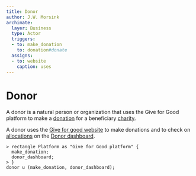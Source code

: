 ```yaml
---
title: Donor
author: J.W. Morsink
archimate:
  layer: Business
  type: Actor
  triggers: 
  - to: make_donation
    to: donation#donate
  assigns:
  - to: website
    caption: uses
---
```

# Donor

A donor is a natural person or organization that uses the Give for Good platform to make a [donation](./donation) for a beneficiary [charity](./charity).

A donor uses the [Give for good website](https://giveforgood.world) to make donations and to check on [allocations](./allocation) on the [Donor dashboard](./donor_dashboard).

```arch(plantuml)
> rectangle Platform as "Give for Good platform" {
  make_donation;
  donor_dashboard;
> }
donor u (make_donation, donor_dashboard);
```

